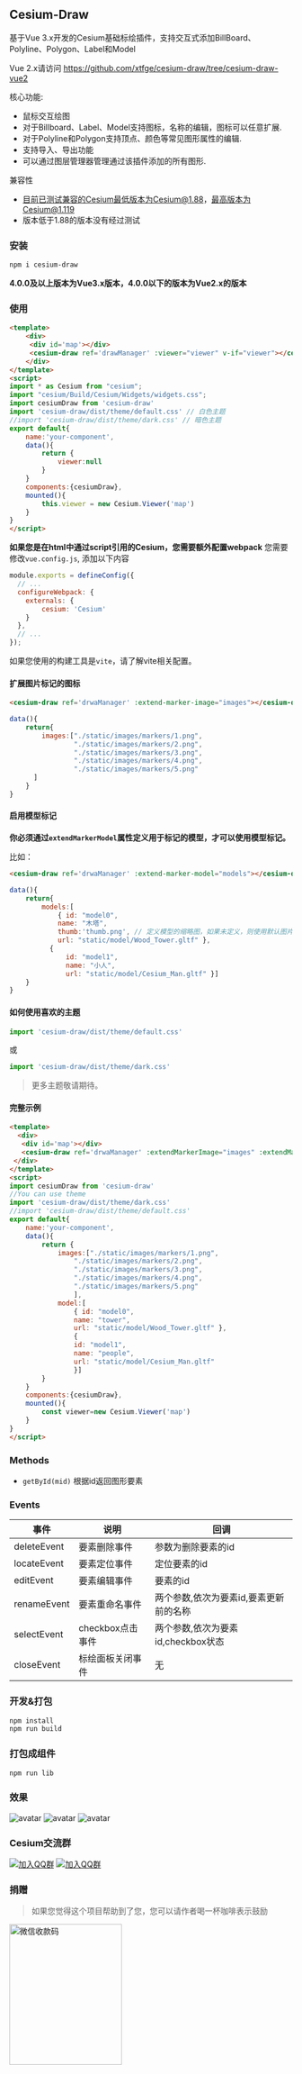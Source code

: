 
## Cesium-Draw

基于Vue 3.x开发的Cesium基础标绘插件，支持交互式添加BillBoard、Polyline、Polygon、Label和Model

Vue 2.x请访问 https://github.com/xtfge/cesium-draw/tree/cesium-draw-vue2

核心功能:
- 鼠标交互绘图
- 对于Billboard、Label、Model支持图标，名称的编辑，图标可以任意扩展.
- 对于Polyline和Polygon支持顶点、颜色等常见图形属性的编辑.
- 支持导入、导出功能
- 可以通过图层管理器管理通过该插件添加的所有图形.

兼容性
- 目前已测试兼容的Cesium最低版本为Cesium@1.88，最高版本为Cesium@1.119
- 版本低于1.88的版本没有经过测试
### 安装

```sh
npm i cesium-draw
```

**4.0.0及以上版本为Vue3.x版本，4.0.0以下的版本为Vue2.x的版本**

### 使用
```HTML
<template>
    <div>
     <div id='map'></div>
     <cesium-draw ref='drawManager' :viewer="viewer" v-if="viewer"></cesium-draw>
    </div>
</template>
<script>
import * as Cesium from "cesium";
import "cesium/Build/Cesium/Widgets/widgets.css";
import cesiumDraw from 'cesium-draw'
import 'cesium-draw/dist/theme/default.css' // 白色主题
//import 'cesium-draw/dist/theme/dark.css' // 暗色主题
export default{
    name:'your-component',
    data(){
        return {
            viewer:null
        }
    }
    components:{cesiumDraw},
    mounted(){
        this.viewer = new Cesium.Viewer('map')
    }
}
</script>
```
**如果您是在html中通过script引用的Cesium，您需要额外配置webpack**
您需要修改`vue.config.js`, 添加以下内容
```js
module.exports = defineConfig({
  // ...
  configureWebpack: {
    externals: {
        cesium: 'Cesium'
    }
  },
  // ...
});
```
如果您使用的构建工具是`vite`，请了解vite相关配置。
#### 扩展图片标记的图标
```html
<cesium-draw ref='drwaManager' :extend-marker-image="images"></cesium-draw>
```
```js
data(){
    return{
        images:["./static/images/markers/1.png",
                "./static/images/markers/2.png",
                "./static/images/markers/3.png",
                "./static/images/markers/4.png",
                "./static/images/markers/5.png"
      ]
    }
}
```
#### 启用模型标记
**你必须通过`extendMarkerModel`属性定义用于标记的模型，才可以使用模型标记。**

比如：
```html
<cesium-draw ref='drwaManager' :extend-marker-model="models"></cesium-draw>
```
```js
data(){
    return{
        models:[
            { id: "model0",
            name: "木塔",
            thumb:'thumb.png', // 定义模型的缩略图，如果未定义，则使用默认图片
            url: "static/model/Wood_Tower.gltf" },
          {
              id: "model1",
              name: "小人",
              url: "static/model/Cesium_Man.gltf" }]
    }
}
```
#### 如何使用喜欢的主题
```js
import 'cesium-draw/dist/theme/default.css'
```
或
```js
import 'cesium-draw/dist/theme/dark.css'
```
>更多主题敬请期待。
#### 完整示例
```HTML
<template>
  <div>
   <div id='map'></div>
   <cesium-draw ref='drwaManager' :extendMarkerImage="images" :extendMarkerModel='model' ></cesium-draw>
 </div>
</template>
<script>
import cesiumDraw from 'cesium-draw'
//You can use theme
import 'cesium-draw/dist/theme/dark.css'
//import 'cesium-draw/dist/theme/default.css'
export default{
    name:'your-component',
    data(){
        return {
            images:["./static/images/markers/1.png",
                "./static/images/markers/2.png",
                "./static/images/markers/3.png",
                "./static/images/markers/4.png",
                "./static/images/markers/5.png"
                ],
            model:[
                { id: "model0",
                name: "tower",
                url: "static/model/Wood_Tower.gltf" },
                {
                id: "model1",
                name: "people",
                url: "static/model/Cesium_Man.gltf"
                }]
        }
    }
    components:{cesiumDraw},
    mounted(){
        const viewer=new Cesium.Viewer('map')
    }
}
</script>
```
### Methods
- `getById(mid)` 根据id返回图形要素
### Events
事件|说明|回调
---|---|---
deleteEvent|要素删除事件|参数为删除要素的id
locateEvent|要素定位事件|定位要素的id
editEvent|要素编辑事件|要素的id
renameEvent|要素重命名事件|两个参数,依次为要素id,要素更新前的名称
selectEvent|checkbox点击事件|两个参数,依次为要素id,checkbox状态
closeEvent|标绘面板关闭事件|无
### 开发&打包
```sh
npm install
npm run build
```
### 打包成组件
```sh
npm run lib
```
### 效果
![avatar](https://img-blog.csdnimg.cn/20200102184048249.gif)
![avatar](https://img-blog.csdnimg.cn/2020041719034414.gif)
![avatar](https://i-blog.csdnimg.cn/direct/edb405fdfbb24d598219b704692f1db9.gif)

### Cesium交流群
[![加入QQ群](https://img.shields.io/badge/%E5%B7%B2%E6%BB%A1-107615960-blue)](http://qm.qq.com/cgi-bin/qm/qr?_wv=1027&k=bgWooLP8IhmlRV-V9ATdqEmq3oXze8uX&authKey=4ce2A9KMcoxJOpiASPIBXTNwc%2B5a3cL7n4P%2BoXD2YyJp4dR4H2BfHfqBQi4RurYP&noverify=0&group_code=107615960)  [![加入QQ群](https://img.shields.io/badge/-628262010-green)](http://qm.qq.com/cgi-bin/qm/qr?_wv=1027&k=OPOFzUro3j8kgtFYG1NU3NEammB0bTny&authKey=esRwasLjLPchfAxo6qQjYHsiWGN4%2BT32WKKjOVHyKeMr1HMvfWHl1PRmyo4zGQis&noverify=0&group_code=628262010)

### 捐赠
>如果您觉得这个项目帮助到了您，您可以请作者喝一杯咖啡表示鼓励

<img src="https://i-blog.csdnimg.cn/direct/ab5232c5d4494d369fc9e7d700f1d8d1.jpeg" alt="微信收款码" width="200" height="250">